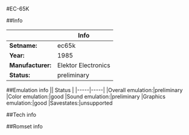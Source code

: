 #EC-65K

##Info

||Info|
|-----|-----|
|**Setname:**|ec65k
|**Year:**|1985
|**Manufacturer:**|Elektor Electronics
|**Status:**|preliminary

##Emulation info
|| Status |
|-----|-----|
|Overall emulation:|preliminary
|Color emulation:|good
|Sound emulation:|preliminary
|Graphics emulation:|good
|Savestates:|unsupported

##Tech info

##Romset info

<!--- START OF EDITED COMMENT DO NOT TOUCH TEXT ABOVE-->
